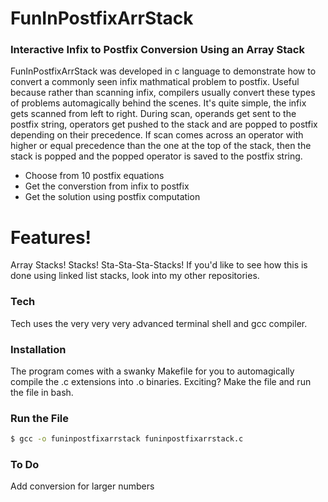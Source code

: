 # FunInPostfixArrStack

### Interactive Infix to Postfix Conversion Using an Array Stack

FunInPostfixArrStack was developed in c language to demonstrate how to convert a commonly seen infix mathmatical problem to postfix. Useful because rather than scanning infix, compilers usually convert these types of problems automagically behind the scenes. It's quite simple, the infix gets scanned from left to right. During scan, operands get sent to the postfix string, operators get pushed to the stack and are popped to postfix depending on their precedence. If scan comes across an operator with higher or equal precedence than the one at the top of the stack, then the stack is popped and the popped operator is saved to the postfix string.

- Choose from 10 postfix equations
- Get the converstion from infix to postfix
- Get the solution using postfix computation

# Features!

Array Stacks! Stacks! Sta-Sta-Sta-Stacks! If you'd like to see how this is done using linked list stacks, look into my other repositories.

### Tech

Tech uses the very very very advanced terminal shell and gcc compiler.

### Installation

The program comes with a swanky Makefile for you to automagically compile the .c extensions into .o binaries. Exciting? Make the file and run the file in bash.

### Run the File

```sh
$ gcc -o funinpostfixarrstack funinpostfixarrstack.c
```

### To Do

Add conversion for larger numbers
